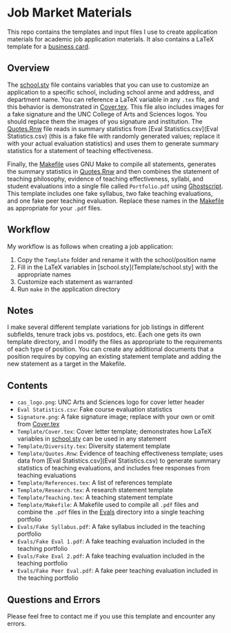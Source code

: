 # Job Market Materials

This repo contains the templates and input files I use to create application
materials for academic job application materials. It also contains a LaTeX
template for a [business card](Business%20Card).

## Overview

The [school.sty](Template/school.sty) file contains variables that you can use 
to customize an application to a specific school, including school anme and
address, and department name. You can reference a LaTeX variable in any `.tex`
file, and this behavior is demonstrated in [Cover.tex](Template/Cover.tex). This
file also includes images for a fake signature and the UNC College of Arts and
Sciences logos. You should replace them the images of you signature and
institution. The [Quotes.Rnw](Template/Quotes.Rnw) file reads in summary
statistics from [Eval Statistics.csv](Eval Statistics.csv) (this is a fake
file with randomly generated values; replace it with your actual evaluation
statistics) and uses them to generate summary statistics for a statement of
teaching effectiveness.

Finally, the [Makefile](Template/Makefile) uses GNU Make to compile all
statements, generates the summary statistics in
[Quotes.Rnw](Template/Quotes.Rnw) and then combines the statement of teaching
philosophy, evidence of teaching effectiveness, syllabi, and student
evaluations into a single file called `Portfolio.pdf` using
[Ghostscript](https://www.ghostscript.com). This template includes one fake
syllabus, two fake teaching evaluations, and one fake peer teaching evaluation.
Replace these names in the [Makefile](Template/Makefile) as appropriate for your
`.pdf` files.

## Workflow

My workflow is as follows when creating a job application:

1. Copy the `Template` folder and rename it with the school/position name
2. Fill in the LaTeX variables in [school.sty](Template/school.sty] with the
appropriate names
3. Customize each statement as warranted
4. Run `make` in the application directory

## Notes

I make several different template variations for job listings in different
subfields, tenure track jobs vs. postdocs, etc. Each one gets its own template
directory, and I modify the files as appropriate to the requirements of each
type of position. You can create any additional documents that a position requires
by copying an existing statement template and adding the new statement as a target
in the Makefile.

## Contents

- `cas_logo.png`: UNC Arts and Sciences logo for cover letter header
- `Eval Statistics.csv`: Fake course evaluation statistics
- `Signature.png`: A fake signature image; replace with your own or omit from
[Cover.tex](Template/Cover.tex)
- `Template/Cover.tex`: Cover letter template; demonstrates how LaTeX variables
in [school.sty](Template/school.sty) can be used in any statement
- `Template/Diversity.tex`: Diversity statement template
- `Template/Quotes.Rnw`: Evidence of teaching effectiveness template; uses data
from [Eval Statistics.csv](Eval Statistics.csv) to generate summary statistics of
teaching evaluations, and includes free responses from teaching evaluations
- `Template/References.tex`: A list of references template
- `Template/Research.tex`: A research statement template
- `Template/Teaching.tex`: A teaching statement template
- `Template/Makefile`: A Makefile used to compile all `.pdf` files and combine the
`.pdf` files in the [Evals](Evals) directory into a single teaching portfolio
- `Evals/Fake Syllabus.pdf`: A fake syllabus included in the teaching portfolio
- `Evals/Fake Eval 1.pdf`: A fake teaching evaluation included in the teaching
portfolio
- `Evals/Fake Eval 2.pdf`: A fake teaching evaluation included in the teaching
portfolio
- `Evals/Fake Peer Eval.pdf`: A fake peer teaching evaluation included in the
teaching portfolio

## Questions and Errors

Please feel free to contact me if you use this template and encounter any
errors.